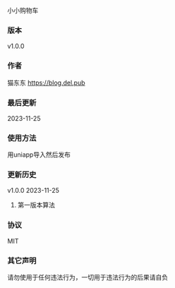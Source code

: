 小小购物车

### 版本
v1.0.0 

### 作者
猫东东 <https://blog.del.pub>

### 最后更新 
2023-11-25

### 使用方法
用uniapp导入然后发布

### 更新历史

v1.0.0 2023-11-25

1. 第一版本算法

### 协议
MIT

### 其它声明
请勿使用于任何违法行为，一切用于违法行为的后果请自负